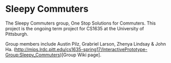 # Sleepy Commuters
The Sleepy Commuters group, One Stop Solutions for Commuters. This project is the ongoing term project for CS1635 at the University of Pittsburgh.

Group members include Austin Pilz, Grabriel Larson, Zhenya Lindsay & John Ha. (http://mips.lrdc.pitt.edu/cs1635-spring17/InteractivePrototype-Group:Sleepy_Commuters)[Group Wiki page].
 
